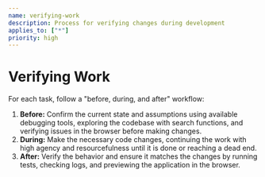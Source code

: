 ```yaml
---
name: verifying-work
description: Process for verifying changes during development
applies_to: ["*"]
priority: high
---
```


# Verifying Work

For each task, follow a "before, during, and after" workflow:

1. **Before:** Confirm the current state and assumptions using available debugging tools, exploring the codebase with search functions, and verifying issues in the browser before making changes.
2. **During:** Make the necessary code changes, continuing the work with high agency and resourcefulness until it is done or reaching a dead end.
3. **After:** Verify the behavior and ensure it matches the changes by running tests, checking logs, and previewing the application in the browser.